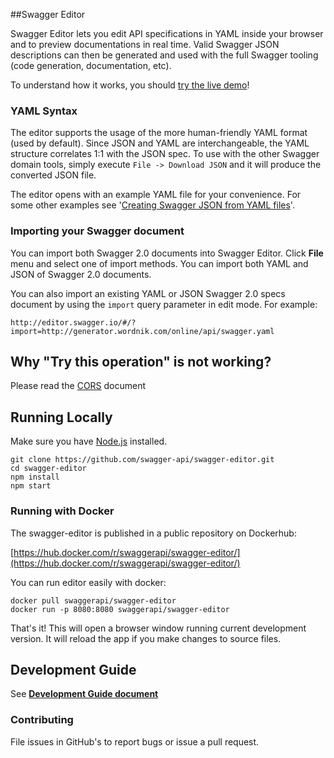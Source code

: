 ##Swagger Editor

Swagger Editor lets you edit API specifications in YAML inside your browser and to preview documentations in real time.
Valid Swagger JSON descriptions can then be generated and used with the full Swagger tooling (code generation, documentation, etc).

To understand how it works, you should [try the live demo](http://editor.swagger.io/#/edit)!

### YAML Syntax
The editor supports the usage of the more human-friendly YAML format (used by default). Since JSON and YAML are interchangeable, the YAML structure correlates 1:1 with the JSON spec. To use with the other Swagger domain tools, simply execute `File -> Download JSON` and it will produce the converted JSON file.

The editor opens with an example YAML file for your convenience. For some other examples see '[Creating Swagger JSON from YAML files](https://github.com/swagger-api/swagger-codegen/wiki/Creating-Swagger-JSON-from-YAML-files)'.

### Importing your Swagger document

You can import both Swagger 2.0 documents into Swagger Editor. Click **File** menu and select one of import methods. You can import both YAML and JSON of Swagger 2.0 documents.

You can also import an existing YAML or JSON Swagger 2.0 specs document by using the `import` query parameter in edit mode. For example:

```
http://editor.swagger.io/#/?import=http://generator.wordnik.com/online/api/swagger.yaml
```

## Why "Try this operation" is not working?

Please read the [CORS](https://github.com/swagger-api/swagger-editor/blob/master/docs/cors.md) document

## Running Locally

Make sure you have [Node.js](http://nodejs.org/) installed. 

```shell
git clone https://github.com/swagger-api/swagger-editor.git
cd swagger-editor
npm install
npm start
```

### Running with Docker

The swagger-editor is published in a public repository on Dockerhub:

[https://hub.docker.com/r/swaggerapi/swagger-editor/](https://hub.docker.com/r/swaggerapi/swagger-editor/)

You can run editor easily with docker:

```
docker pull swaggerapi/swagger-editor
docker run -p 8080:8080 swaggerapi/swagger-editor
```

That's it! This will open a browser window running current development version. It will reload the app if you make changes to source files.

## Development Guide
See [**Development Guide document**](https://github.com/swagger-api/swagger-editor/blob/master/docs/development.md)

### Contributing
File issues in GitHub's to report bugs or issue a pull request.
